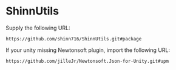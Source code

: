 # ShinnUtils
Supply the following URL:  
```
https://github.com/shinn716/ShinnUtils.git#package
```  
  
If your unity missing Newtonsoft plugin, import the following URL:  
```
https://github.com/jilleJr/Newtonsoft.Json-for-Unity.git#upm
```  

